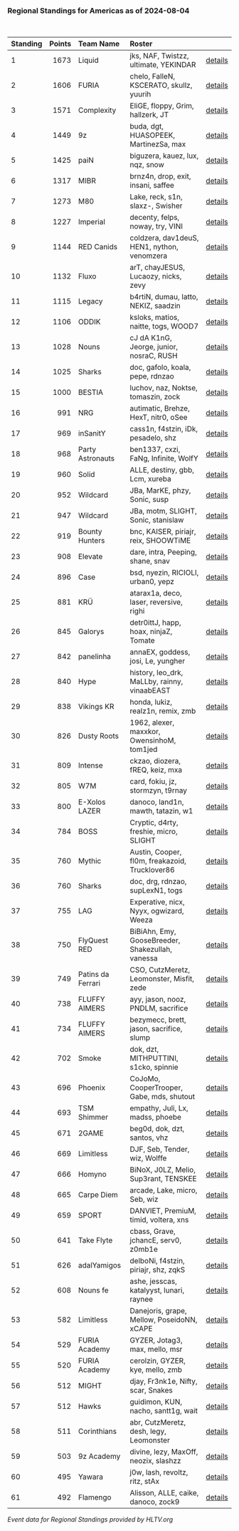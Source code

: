### Regional Standings for Americas as of 2024-08-04<br />
<br />

| Standing | Points | Team Name         | Roster                                           |                                                                                        |
| :- | -: | :- | :- | :- |
| 1        |   1673 | Liquid            | jks, NAF, Twistzz, ultimate, YEKINDAR            | [details](details/0009--liquid--jks-naf-twistzz-ultimate-yekindar.md)                  |
| 2        |   1606 | FURIA             | chelo, FalleN, KSCERATO, skullz, yuurih          | [details](details/0012--furia--chelo-fallen-kscerato-skullz-yuurih.md)                 |
| 3        |   1571 | Complexity        | EliGE, floppy, Grim, hallzerk, JT                | [details](details/0014--complexity--elige-floppy-grim-hallzerk-jt.md)                  |
| 4        |   1449 | 9z                | buda, dgt, HUASOPEEK, MartinezSa, max            | [details](details/0016--9z--buda-dgt-huasopeek-martinezsa-max.md)                      |
| 5        |   1425 | paiN              | biguzera, kauez, lux, nqz, snow                  | [details](details/0019--pain--biguzera-kauez-lux-nqz-snow.md)                          |
| 6        |   1317 | MIBR              | brnz4n, drop, exit, insani, saffee               | [details](details/0024--mibr--brnz4n-drop-exit-insani-saffee.md)                       |
| 7        |   1273 | M80               | Lake, reck, s1n, slaxz-, Swisher                 | [details](details/0028--m80--lake-reck-s1n-slaxz--swisher.md)                          |
| 8        |   1227 | Imperial          | decenty, felps, noway, try, VINI                 | [details](details/0030--imperial--decenty-felps-noway-try-vini.md)                     |
| 9        |   1144 | RED Canids        | coldzera, dav1deuS, HEN1, nython, venomzera      | [details](details/0039--red_canids--coldzera-dav1deus-hen1-nython-venomzera.md)        |
| 10       |   1132 | Fluxo             | arT, chayJESUS, Lucaozy, nicks, zevy             | [details](details/0040--fluxo--art-chayjesus-lucaozy-nicks-zevy.md)                    |
| 11       |   1115 | Legacy            | b4rtiN, dumau, latto, NEKIZ, saadzin             | [details](details/0041--legacy--b4rtin-dumau-latto-nekiz-saadzin.md)                   |
| 12       |   1106 | ODDIK             | ksloks, matios, naitte, togs, WOOD7              | [details](details/0042--oddik--ksloks-matios-naitte-togs-wood7.md)                     |
| 13       |   1028 | Nouns             | cJ dA K1nG, Jeorge, junior, nosraC, RUSH         | [details](details/0054--nouns--cj_da_k1ng-jeorge-junior-nosrac-rush.md)                |
| 14       |   1025 | Sharks            | doc, gafolo, koala, pepe, rdnzao                 | [details](details/0055--sharks--doc-gafolo-koala-pepe-rdnzao.md)                       |
| 15       |   1000 | BESTIA            | luchov, naz, Noktse, tomaszin, zock              | [details](details/0060--bestia--luchov-naz-noktse-tomaszin-zock.md)                    |
| 16       |    991 | NRG               | autimatic, Brehze, HexT, nitr0, oSee             | [details](details/0061--nrg--autimatic-brehze-hext-nitr0-osee.md)                      |
| 17       |    969 | inSanitY          | cass1n, f4stzin, iDk, pesadelo, shz              | [details](details/0064--insanity--cass1n-f4stzin-idk-pesadelo-shz.md)                  |
| 18       |    968 | Party Astronauts  | ben1337, cxzi, FaNg, Infinite, WolfY             | [details](details/0065--party_astronauts--ben1337-cxzi-fang-infinite-wolfy.md)         |
| 19       |    960 | Solid             | ALLE, destiny, gbb, Lcm, xureba                  | [details](details/0067--solid--alle-destiny-gbb-lcm-xureba.md)                         |
| 20       |    952 | Wildcard          | JBa, MarKE, phzy, Sonic, susp                    | [details](details/0071--wildcard--jba-marke-phzy-sonic-susp.md)                        |
| 21       |    947 | Wildcard          | JBa, motm, SLIGHT, Sonic, stanislaw              | [details](details/0072--wildcard--jba-motm-slight-sonic-stanislaw.md)                  |
| 22       |    919 | Bounty Hunters    | bnc, KAISER, piriajr, reix, SHOOWTiME            | [details](details/0086--bounty_hunters--bnc-kaiser-piriajr-reix-shoowtime.md)          |
| 23       |    908 | Elevate           | dare, intra, Peeping, shane, snav                | [details](details/0087--elevate--dare-intra-peeping-shane-snav.md)                     |
| 24       |    896 | Case              | bsd, nyezin, RICIOLI, urban0, yepz               | [details](details/0090--case--bsd-nyezin-ricioli-urban0-yepz.md)                       |
| 25       |    881 | KRÜ               | atarax1a, deco, laser, reversive, righi          | [details](details/0091--kr_--atarax1a-deco-laser-reversive-righi.md)                   |
| 26       |    845 | Galorys           | detr0ittJ, happ, hoax, ninjaZ, Tomate            | [details](details/0105--galorys--detr0ittj-happ-hoax-ninjaz-tomate.md)                 |
| 27       |    842 | panelinha         | annaEX, goddess, josi, Le, yungher               | [details](details/0108--panelinha--annaex-goddess-josi-le-yungher.md)                  |
| 28       |    840 | Hype              | history, leo_drk, MaLLby, rainny, vinaabEAST     | [details](details/0110--hype--history-leo_drk-mallby-rainny-vinaabeast.md)             |
| 29       |    838 | Vikings KR        | honda, lukiz, realz1n, remix, zmb                | [details](details/0111--vikings_kr--honda-lukiz-realz1n-remix-zmb.md)                  |
| 30       |    826 | Dusty Roots       | 1962, alexer, maxxkor, OwensinhoM, tom1jed       | [details](details/0117--dusty_roots--1962-alexer-maxxkor-owensinhom-tom1jed.md)        |
| 31       |    809 | Intense           | ckzao, diozera, fREQ, keiz, mxa                  | [details](details/0122--intense--ckzao-diozera-freq-keiz-mxa.md)                       |
| 32       |    805 | W7M               | card, fokiu, jz, stormzyn, t9rnay                | [details](details/0123--w7m--card-fokiu-jz-stormzyn-t9rnay.md)                         |
| 33       |    800 | E-Xolos LAZER     | danoco, land1n, mawth, tatazin, w1               | [details](details/0124--e-xolos_lazer--danoco-land1n-mawth-tatazin-w1.md)              |
| 34       |    784 | BOSS              | Cryptic, d4rty, freshie, micro, SLIGHT           | [details](details/0130--boss--cryptic-d4rty-freshie-micro-slight.md)                   |
| 35       |    760 | Mythic            | Austin, Cooper, fl0m, freakazoid, Trucklover86   | [details](details/0136--mythic--austin-cooper-fl0m-freakazoid-trucklover86.md)         |
| 36       |    760 | Sharks            | doc, drg, rdnzao, supLexN1, togs                 | [details](details/0137--sharks--doc-drg-rdnzao-suplexn1-togs.md)                       |
| 37       |    755 | LAG               | Experative, nicx, Nyyx, ogwizard, Weeza          | [details](details/0139--lag--experative-nicx-nyyx-ogwizard-weeza.md)                   |
| 38       |    750 | FlyQuest RED      | BiBiAhn, Emy, GooseBreeder, Shakezullah, vanessa | [details](details/0141--flyquest_red--bibiahn-emy-goosebreeder-shakezullah-vanessa.md) |
| 39       |    749 | Patins da Ferrari | CSO, CutzMeretz, Leomonster, Misfit, zede        | [details](details/0142--patins_da_ferrari--cso-cutzmeretz-leomonster-misfit-zede.md)   |
| 40       |    738 | FLUFFY AIMERS     | ayy, jason, nooz, PNDLM, sacrifice               | [details](details/0147--fluffy_aimers--ayy-jason-nooz-pndlm-sacrifice.md)              |
| 41       |    734 | FLUFFY AIMERS     | bezymecc, brett, jason, sacrifice, slump         | [details](details/0149--fluffy_aimers--bezymecc-brett-jason-sacrifice-slump.md)        |
| 42       |    702 | Smoke             | dok, dzt, MITHPUTTINI, s1cko, spinnie            | [details](details/0155--smoke--dok-dzt-mithputtini-s1cko-spinnie.md)                   |
| 43       |    696 | Phoenix           | CoJoMo, CooperTrooper, Gabe, mds, shutout        | [details](details/0156--phoenix--cojomo-coopertrooper-gabe-mds-shutout.md)             |
| 44       |    693 | TSM Shimmer       | empathy, Juli, Lx, madss, phoebe                 | [details](details/0157--tsm_shimmer--empathy-juli-lx-madss-phoebe.md)                  |
| 45       |    671 | 2GAME             | beg0d, dok, dzt, santos, vhz                     | [details](details/0166--2game--beg0d-dok-dzt-santos-vhz.md)                            |
| 46       |    669 | Limitless         | DJF, Seb, Tender, wiz, Wolffe                    | [details](details/0167--limitless--djf-seb-tender-wiz-wolffe.md)                       |
| 47       |    666 | Homyno            | BiNoX, J0LZ, Melio, Sup3rant, TENSKEE            | [details](details/0169--homyno--binox-j0lz-melio-sup3rant-tenskee.md)                  |
| 48       |    665 | Carpe Diem        | arcade, Lake, micro, Seb, wiz                    | [details](details/0170--carpe_diem--arcade-lake-micro-seb-wiz.md)                      |
| 49       |    659 | SPORT             | DANVIET, PremiuM, timid, voltera, xns            | [details](details/0174--sport--danviet-premium-timid-voltera-xns.md)                   |
| 50       |    641 | Take Flyte        | cbass, Grave, jchancE, serv0, z0mb1e             | [details](details/0180--take_flyte--cbass-grave-jchance-serv0-z0mb1e.md)               |
| 51       |    626 | adalYamigos       | delboNi, f4stzin, piriajr, shz, zqkS             | [details](details/0183--adalyamigos--delboni-f4stzin-piriajr-shz-zqks.md)              |
| 52       |    608 | Nouns fe          | ashe, jesscas, katalyyst, lunari, raynee         | [details](details/0188--nouns_fe--ashe-jesscas-katalyyst-lunari-raynee.md)             |
| 53       |    582 | Limitless         | Danejoris, grape, Mellow, PoseidoNN, xCAPE       | [details](details/0192--limitless--danejoris-grape-mellow-poseidonn-xcape.md)          |
| 54       |    529 | FURIA Academy     | GYZER, Jotag3, max, mello, msr                   | [details](details/0198--furia_academy--gyzer-jotag3-max-mello-msr.md)                  |
| 55       |    520 | FURIA Academy     | cerolzin, GYZER, kye, mello, zmb                 | [details](details/0199--furia_academy--cerolzin-gyzer-kye-mello-zmb.md)                |
| 56       |    512 | MIGHT             | djay, Fr3nk1e, Nifty, scar, Snakes               | [details](details/0201--might--djay-fr3nk1e-nifty-scar-snakes.md)                      |
| 57       |    512 | Hawks             | guidimon, KUN, nacho, santt1g, wait              | [details](details/0202--hawks--guidimon-kun-nacho-santt1g-wait.md)                     |
| 58       |    511 | Corinthians       | abr, CutzMeretz, desh, legy, Leomonster          | [details](details/0203--corinthians--abr-cutzmeretz-desh-legy-leomonster.md)           |
| 59       |    503 | 9z Academy        | divine, lezy, MaxOff, neozix, slashzz            | [details](details/0205--9z_academy--divine-lezy-maxoff-neozix-slashzz.md)              |
| 60       |    495 | Yawara            | j0w, lash, revoltz, ritz, stAx                   | [details](details/0206--yawara--j0w-lash-revoltz-ritz-stax.md)                         |
| 61       |    492 | Flamengo          | Alisson, ALLE, caike, danoco, zock9              | [details](details/0208--flamengo--alisson-alle-caike-danoco-zock9.md)                  |


_Event data for Regional Standings provided by HLTV.org_<br />
